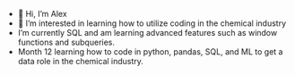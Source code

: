 - 👋 Hi, I’m Alex
- 👀 I’m interested in learning how to utilize coding in the chemical industry
- I’m currently SQL and am learning advanced features such as window functions and subqueries.
- Month 12 learning how to code in python, pandas, SQL, and ML to get a data role in the chemical industry.

<!---
alexsnadeau/alexsnadeau is a ✨ special ✨ repository because its `README.md` (this file) appears on your GitHub profile.
You can click the Preview link to take a look at your changes.
--->

